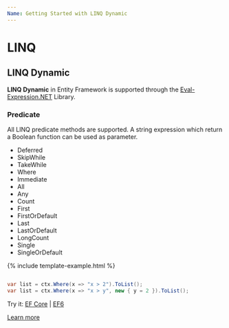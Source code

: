 ```yaml
---
Name: Getting Started with LINQ Dynamic
---
```


# LINQ

## LINQ Dynamic

**LINQ Dynamic** in Entity Framework is supported through the [Eval-Expression.NET](http://eval-expression.net/) Library.

### Predicate

All LINQ predicate methods are supported. A string expression which return a Boolean function can be used as parameter.

 - Deferred
 - SkipWhile
 - TakeWhile
 - Where
 - Immediate
 - All
 - Any
 - Count
 - First
 - FirstOrDefault
 - Last
 - LastOrDefault
 - LongCount
 - Single
 - SingleOrDefault


{% include template-example.html %} 
```csharp

var list = ctx.Where(x => "x > 2").ToList();
var list = ctx.Where(x => "x > y", new { y = 2 }).ToList();

```
Try it: [EF Core](https://dotnetfiddle.net/96FCM6) | [EF6](https://dotnetfiddle.net/iSnS3l)

[Learn more](/linq-dynamic)
